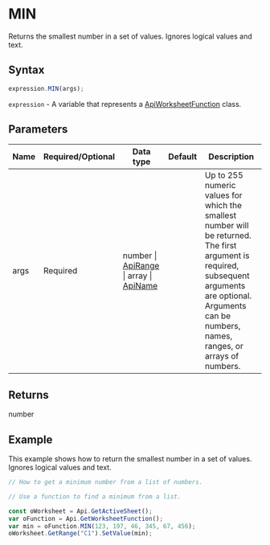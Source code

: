 # MIN

Returns the smallest number in a set of values. Ignores logical values and text.

## Syntax

```javascript
expression.MIN(args);
```

`expression` - A variable that represents a [ApiWorksheetFunction](../ApiWorksheetFunction.md) class.

## Parameters

| **Name** | **Required/Optional** | **Data type** | **Default** | **Description** |
| ------------- | ------------- | ------------- | ------------- | ------------- |
| args | Required | number \| [ApiRange](../../ApiRange/ApiRange.md) \| array \| [ApiName](../../ApiName/ApiName.md) |  | Up to 255 numeric values for which the smallest number will be returned. The first argument is required, subsequent arguments are optional. Arguments can be numbers, names, ranges, or arrays of numbers. |

## Returns

number

## Example

This example shows how to return the smallest number in a set of values. Ignores logical values and text.

```javascript editor-xlsx
// How to get a minimum number from a list of numbers.

// Use a function to find a minimum from a list.

const oWorksheet = Api.GetActiveSheet();
var oFunction = Api.GetWorksheetFunction();
var min = oFunction.MIN(123, 197, 46, 345, 67, 456);
oWorksheet.GetRange("C1").SetValue(min);

```

